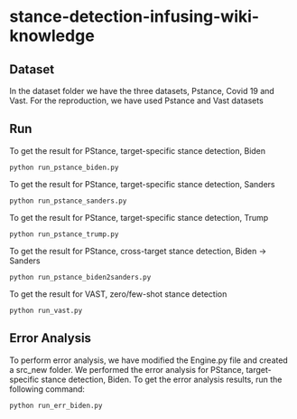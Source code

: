 # stance-detection-infusing-wiki-knowledge
## Dataset
In the dataset folder we have the three datasets, Pstance, Covid 19 and Vast.
For the reproduction, we have used Pstance and Vast datasets
## Run
To get the result for PStance, target-specific stance detection, Biden
```angular2html
python run_pstance_biden.py
```
To get the result for PStance, target-specific stance detection, Sanders
```angular2html
python run_pstance_sanders.py
```
To get the result for PStance, target-specific stance detection, Trump
```angular2html
python run_pstance_trump.py
```

To get the result for PStance, cross-target stance detection, Biden $\rightarrow$ Sanders
```angular2html
python run_pstance_biden2sanders.py
```

To get the result for VAST, zero/few-shot stance detection
```angular2html
python run_vast.py
```
## Error Analysis
To perform error analysis, we have modified the Engine.py file and created a src_new folder. We performed the error analysis for PStance, target-specific stance detection, Biden. To get the error analysis results, run the following command:
```angular2html
python run_err_biden.py
```
